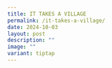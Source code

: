 ```yaml
---
title: IT TAKES A VILLAGE
permalink: /it-takes-a-village/
date: 2024-10-03
layout: post
description: ""
image: ""
variant: tiptap
---
```


